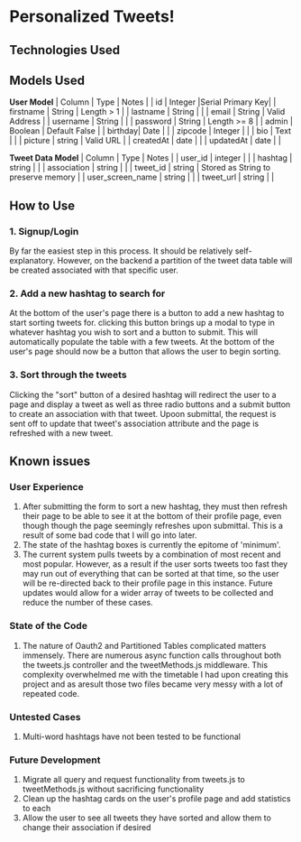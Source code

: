 # Personalized Tweets!

## Technologies Used

## Models Used
**User Model**
| Column | Type | Notes |
| id | Integer |Serial Primary Key|
| firstname | String | Length > 1 |
| lastname | String | |
| email | String | Valid Address |
| username | String | |
| password | String | Length >= 8 |
| admin | Boolean | Default False |
| birthday| Date | |
| zipcode | Integer | |
| bio | Text | |
| picture | string | Valid URL |
| createdAt | date | |
| updatedAt | date | |

**Tweet Data Model**
| Column | Type | Notes |
| user_id | integer | |
| hashtag | string | |
| association | string | |
| tweet_id | string | Stored as String to preserve memory |
| user_screen_name | string | |
| tweet_url | string | |

## How to Use

### 1. Signup/Login
By far the easiest step in this process. It should be relatively self-explanatory. However, on the backend a partition of the tweet data table will be created associated with that specific user.

### 2. Add a new hashtag to search for
At the bottom of the user's page there is a button to add a new hashtag to start sorting tweets for. clicking this button brings up a modal to type in whatever hashtag you wish to sort and a button to submit. This will automatically populate the table with a few tweets. At the bottom of the user's page should now be a button that allows the user to begin sorting.

### 3. Sort through the tweets
Clicking the "sort" button of a desired hashtag will redirect the user to a page and display a tweet as well as three radio buttons and a submit button to create an association with that tweet. Upoon submittal, the request is sent off to update that tweet's association attribute and the page is refreshed with a new tweet.

## Known issues

### User Experience
1. After submitting the form to sort a new hashtag, they must then refresh their page to be able to see it at the bottom of their profile page, even though though the page seemingly refreshes upon submittal. This is a result of some bad code that I will go into later.
2. The state of the hashtag boxes is currently the epitome of 'minimum'.
3. The current system pulls tweets by a combination of most recent and most popular. However, as a result if the user sorts tweets too fast they may run out of everything that can be sorted at that time, so the user will be re-directed back to their profile page in this instance. Future updates would allow for a wider array of tweets to be collected and reduce the number of these cases.

### State of the Code
1. The nature of Oauth2 and Partitioned Tables complicated matters immensely. There are numerous async function calls throughout both the tweets.js controller and the tweetMethods.js middleware. This complexity overwhelmed me with the timetable I had upon creating this project and as aresult those two files became very messy with a lot of repeated code.

### Untested Cases
1. Multi-word hashtags have not been tested to be functional

### Future Development
1. Migrate all query and request functionality from tweets.js to tweetMethods.js without sacrificing functionality
2. Clean up the hashtag cards on the user's profile page and add statistics to each
3. Allow the user to see all tweets they have sorted and allow them to change their association if desired